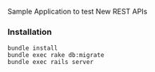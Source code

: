 Sample Application to test New REST APIs

### Installation

    bundle install
    bundle exec rake db:migrate
    bundle exec rails server
